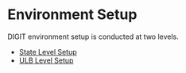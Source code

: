 # Environment Setup

DIGIT environment setup is conducted at two levels.

* [State Level Setup](state-level-setup/)
* [ULB Level Setup](ulb-level-setup/)





